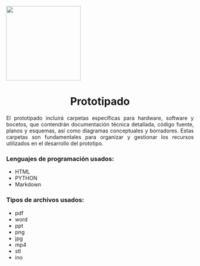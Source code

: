 <p align="left">
  <img src="https://github.com/user-attachments/assets/2cae9b13-d1de-4a5a-a827-643818c98091" width="200">
  <h1 align="center">Prototipado</h1>
</p>

<p align="justify">
  El prototipado incluirá carpetas específicas para hardware, software y bocetos, que contendrán documentación técnica detallada, código fuente, planos y esquemas, así como diagramas conceptuales y borradores. Estas carpetas son fundamentales para organizar y gestionar los recursos utilizados en el desarrollo del prototipo. 

</p>


### Lenguajes de programación usados:
- HTML 
- PYTHON
- Markdown 

### Tipos de archivos usados:
- pdf 
- word
- ppt
- png
- jpg
- mp4
- stl
- ino
